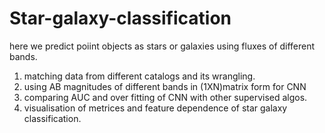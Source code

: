 # Star-galaxy-classification
here we predict poiint objects as stars or galaxies using fluxes of different bands.
1. matching data from different catalogs and its wrangling.
2. using AB magnitudes of different bands in (1XN)matrix form for CNN
3. comparing AUC and over fitting of CNN with other supervised algos.
4. visualisation of metrices and feature dependence of star galaxy classification.
 
